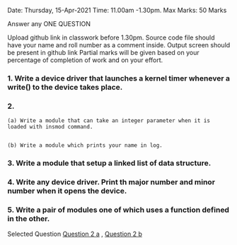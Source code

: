 Date: Thursday, 15-Apr-2021
Time: 11.00am -1.30pm.
Max Marks: 50 Marks

Answer any ONE QUESTION

Upload github link in classwork before 1.30pm.
Source code file should have your name and roll number as a comment inside.
Output screen should be present in github link
Partial marks will be given based on your percentage of completion of work and on your effort.


### 1. Write a device driver that launches a kernel timer whenever a write() to the device takes place.

### 2.

    (a) Write a module that can take an integer parameter when it is loaded with insmod command.


    (b) Write a module which prints your name in log.


### 3. Write a module that setup a linked list of data structure.

### 4. Write any device driver. Print th major number and minor number when it opens the device.

### 5. Write a pair of modules one of which uses a function defined in the other.

Selected Question [Question 2 a](./a) , [Question 2 b](./b)